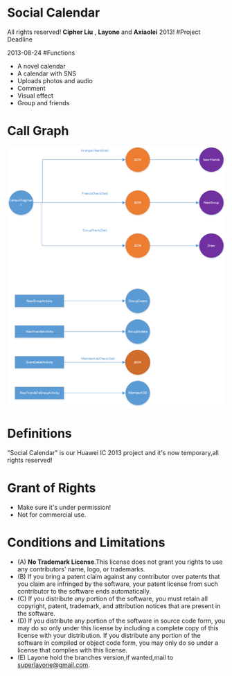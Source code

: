 # Social Calendar #
All rights reserved! **Cipher Liu** , **Layone**  and  **Axiaolei** 2013!
#Project Deadline

2013-08-24
#Functions

- A novel calendar
- A calendar with SNS
- Uploads photos and audio
- Comment
- Visual effect
- Group and friends

# Call Graph #

![Call graph](/SocialCalCallGraph.png)

# Definitions

"Social Calendar" is our Huawei IC 2013 project and it's now temporary,all rights reserved!

# Grant of Rights

- Make sure it's under permission! 
- Not for commercial use.

# Conditions and Limitations  #
- (A) **No Trademark License**.This license does not grant you rights to use any contributors' name, logo, or trademarks. 
- (B) If you bring a patent claim against any contributor over patents that you claim are infringed by the software, your patent license from such contributor to the software ends automatically. 
- (C) If you distribute any portion of the software, you must retain all copyright, patent, trademark, and attribution notices that are present in the software. 
- (D) If you distribute any portion of the software in source code form, you may do so only under this license by including a complete copy of this license with your distribution. If you distribute any portion of the software in compiled or object code form, you may only do so under a license that complies with this license. 
- (E) Layone hold the branches version,if wanted,mail to [superlayone@gmail.com](http://mail.gmail.com).
